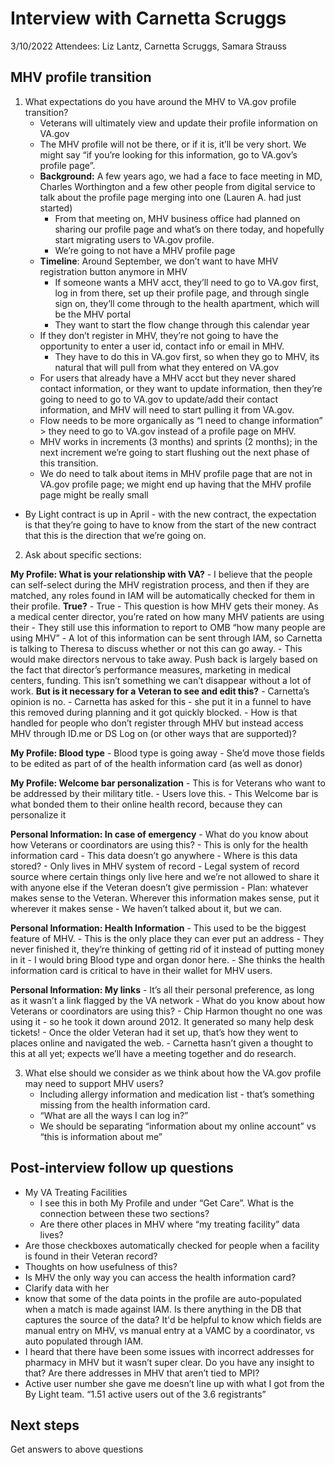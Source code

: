 # Interview with Carnetta Scruggs
3/10/2022
Attendees: Liz Lantz, Carnetta Scruggs, Samara Strauss

## MHV profile transition
1. What expectations do you have around the MHV to VA.gov profile transition?
	- Veterans will ultimately view and update their profile information on VA.gov
	- The MHV profile will not be there, or if it is, it’ll be very short. We might say “if you’re looking for this information, go to VA.gov’s profile page”.
	- **Background:** A few years ago, we had a face to face meeting in MD, Charles Worthington and a few other people from digital service to talk about the profile page merging into one (Lauren A. had just started)
		- From that meeting on, MHV business office had planned on sharing our profile page and what’s on there today, and hopefully start migrating users to VA.gov profile.
		- We’re going to not have a MHV profile page
	- **Timeline**: Around September, we don’t want to have MHV registration button anymore in MHV
		- If someone wants a MHV acct, they’ll need to go to VA.gov first, log in from there, set up their profile page, and through single sign on, they’ll come through to the health apartment, which will be the MHV portal
		- They want to start the flow change through this calendar year
	- If they don’t register in MHV, they’re not going to have the opportunity to enter a user id, contact info or email in MHV. 
		- They have to do this in VA.gov first, so when they go to MHV, its natural that will pull from what they entered on VA.gov
	- For users that already have a MHV acct but they never shared contact information, or they want to update information, then they’re going to need to go to VA.gov to update/add their contact information, and MHV will need to start pulling it from VA.gov.
	- Flow needs to be more organically as “I need to change information” > they need to go to VA.gov instead of a profile page on MHV.
	- MHV works in increments (3 months) and sprints (2 months); in the next increment we’re going to start flushing out the next phase of this transition.
	- We do need to talk about items in MHV profile page that are not in VA.gov profile page; we might end up having that the MHV profile page might be really small
- By Light contract is up in April - with the new contract, the expectation is that they’re going to have to know from the start of the new contract that this is the direction that we’re going on.

2. Ask about specific sections:

**My Profile: What is your relationship with VA?**
	- I believe that the people can self-select during the MHV registration process, and then if they are matched, any roles found in IAM will be automatically checked for them in their profile.  **True?**
		- True
		- This question is how MHV gets their money. As a medical center director, you’re rated on how many MHV patients are using their 
		- They still use this information to report to OMB “how many people are using MHV”
		- A lot of this information can be sent through IAM, so Carnetta is talking to Theresa to discuss whether or not this can go away. 
			- This would make directors nervous to take away. Push back is largely based on the fact that director’s performance measures, marketing in medical centers, funding.  This isn’t something we can’t disappear without a lot of work.
	**But is it necessary for a Veteran to see and edit this?** 
			- Carnetta’s opinion is no.
			- Carnetta has asked for this - she put it in a funnel to have this removed during planning and it got quickly blocked.	
	-  How is that handled for people who don’t register through MHV but instead access MHV through ID.me or DS Log on (or other ways that are supported)?

**My Profile: Blood type**
	- Blood type is going away
		- 	She’d move those fields to be edited as part of of the health information card (as well as donor)

**My Profile: Welcome bar personalization**
		- This is for Veterans who want to be addressed by their military title.
		- Users love this.
		- This Welcome bar is what bonded them to their online health record, because they can personalize it

**Personal Information: In case of emergency**
		- What do you know about how Veterans or coordinators are using this?
			- This is only for the health information card
			- This data doesn’t go anywhere
		- Where is this data stored?
			- Only lives in MHV system of record
				- Legal system of record source where certain things only live here and we’re not allowed to share it with anyone else if the Veteran doesn’t give permission
		- Plan: whatever makes sense to the Veteran. Wherever this information makes sense, put it wherever it makes sense
		- We haven’t talked about it, but we can.

**Personal Information: Health Information**
		- This used to be the biggest feature of MHV.
		- This is the only place they can ever put an address
		- They never finished it, they’re thinking of getting rid of it instead of putting money in it
		- I would bring Blood type and organ donor here.
		- She thinks the health information card is critical to have in their wallet for MHV users.

**Personal Information: My links**
		- It’s all their personal preference, as long as it wasn’t a link flagged by the VA network
		- What do you know about how Veterans or coordinators are using this?
			- Chip Harmon thought no one was using it - so he took it down around 2012. It generated so many help desk tickets!
			- Once the older Veteran had it set up, that’s how they went to places online and navigated the web.
			- Carnetta hasn’t given a thought to this at all yet; expects we’ll have a meeting together and do research. 

3. What else should we consider as we think about how the VA.gov profile may need to support MHV users?
	- Including allergy information and medication list - that’s something missing from the health information card.
	- “What are all the ways I can log in?” 
	- We should be separating “information about my online account” vs “this is information about me” 

## Post-interview follow up questions
- My VA Treating Facilities
	- I see this in both My Profile and under “Get Care”. What is the connection between these two sections?
	- Are there other places in MHV where “my treating facility” data lives?
- Are those checkboxes automatically checked for people when a facility is found in their Veteran record?
- Thoughts on how usefulness of this?
- Is MHV the only way you can access the health information card?
- Clarify data with her
-  know that some of the data points in the profile are auto-populated when a match is made against IAM.  Is there anything in the DB that captures the source of the data? It'd be helpful to know which fields are manual entry on MHV, vs manual entry at a VAMC by a coordinator, vs auto populated through IAM.
- I heard that there have been some issues with incorrect addresses for pharmacy in MHV but it wasn’t super clear. Do you have any insight to that? Are there addresses in MHV that aren’t tied to MPI?
- Active user number she gave me doesn’t line up with what I got from the By Light team. “1.51 active users out of the 3.6 registrants”

## Next steps
Get answers to above questions

